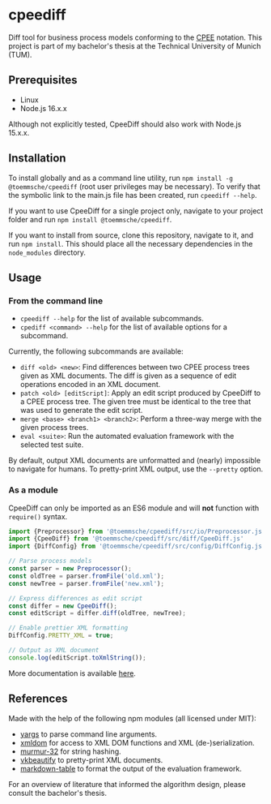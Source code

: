# cpeediff

Diff tool for business process models conforming to the [CPEE](https://cpee.org) notation. This project is part of my bachelor's thesis at the Technical University of Munich (TUM).

## Prerequisites

- Linux
- Node.js 16.x.x

Although not explicitly tested, CpeeDiff should also work with Node.js 15.x.x.
## Installation

To install globally and as a command line utility, run `npm install -g @toemmsche/cpeediff` (root user privileges may be necessary). To verify that the symbolic link to the main.js file has been created, run `cpeediff --help`.

If you want to use CpeeDiff for a single project only, navigate to your project folder and run `npm install @toemmsche/cpeediff`.

If you want to install from source, clone this repository, navigate to it, and run `npm install`. This should place all the necessary dependencies in the `node_modules` directory.
## Usage

### From the command line

- `cpeediff --help` for the list of available subcommands.
- `cpediff <command> --help` for the list of available options for a subcommand.

Currently, the following subcommands are available:
- `diff <old> <new>`: Find differences between two CPEE process trees given as XML documents. The diff is given as a sequence of edit operations encoded in an XML document.
- `patch <old> [editScript]`: Apply an edit script produced by CpeeDiff to a CPEE process tree. The given tree must be identical to the tree that was used to generate the edit script.
- `merge <base> <branch1> <branch2>`: Perform a three-way merge with the given process trees.
- `eval <suite>`: Run the automated evaluation framework with the selected test suite.

By default, output XML documents are unformatted and (nearly) impossible to navigate for humans. To pretty-print XML output, use the `--pretty` option.
### As a module

CpeeDiff can only be imported as an ES6 module and will **not** function with `require()` syntax.
```javascript
import {Preprocessor} from '@toemmsche/cpeediff/src/io/Preprocessor.js'
import {CpeeDiff} from '@toemmsche/cpeediff/src/diff/CpeeDiff.js'
import {DiffConfig} from '@toemmsche/cpeediff/src/config/DiffConfig.js'

// Parse process models
const parser = new Preprocessor();
const oldTree = parser.fromFile('old.xml');
const newTree = parser.fromFile('new.xml');

// Express differences as edit script
const differ = new CpeeDiff();
const editScript = differ.diff(oldTree, newTree);

// Enable prettier XML formatting
DiffConfig.PRETTY_XML = true;

// Output as XML document
console.log(editScript.toXmlString());
```

More documentation is available [here](https://toemmsche.github.io/cpeediff/).
## References

Made with the help of the following npm modules (all licensed under MIT):

- [yargs](https://www.npmjs.com/package/yargs) to parse command line arguments.
- [xmldom](https://www.npmjs.com/package/@xmldom/xmldom) for access to XML DOM functions and XML (de-)serialization.
- [murmur-32](https://www.npmjs.com/package/murmur-32) for string hashing.
- [vkbeautify](https://www.npmjs.com/package/vkbeautify) to pretty-print XML documents.
- [markdown-table](https://www.npmjs.com/package/markdown-table) to format the output of the evaluation framework.

For an overview of literature that informed the algorithm design, please consult the bachelor's thesis.